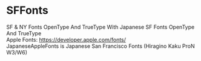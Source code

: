 # SFFonts
SF & NY Fonts OpenType And TrueType With Japanese SF Fonts OpenType And TrueType  
Apple Fonts: https://developer.apple.com/fonts/  
JapaneseAppleFonts is Japanese San Francisco Fonts (Hiragino Kaku ProN W3/W6)
